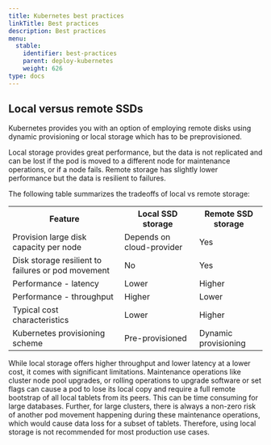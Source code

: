 ```yaml
---
title: Kubernetes best practices
linkTitle: Best practices
description: Best practices
menu:
  stable:
    identifier: best-practices
    parent: deploy-kubernetes
    weight: 626
type: docs
---
```


## Local versus remote SSDs

Kubernetes provides you with an option of employing remote disks using dynamic provisioning or local storage which has to be preprovisioned.

Local storage provides great performance, but the data is not replicated and can be lost if the pod is moved to a different node for maintenance operations, or if a node fails. Remote storage has slightly lower performance but the data is resilient to failures.

The following table summarizes the tradeoffs of local vs remote storage:

<table>
  <tr>
    <th>Feature</th>
    <th>Local SSD storage</th>
    <th>Remote SSD storage</th>
  </tr>
  <tr>
    <td>Provision large disk capacity per node</td>
    <td>Depends on cloud-provider</td>
    <td>Yes</td>
  </tr>
  <tr>
    <td>Disk storage resilient to failures or pod movement</td>
    <td>No</td>
    <td>Yes</td>
  </tr>
  <tr>
    <td>Performance - latency</td>
    <td>Lower</td>
    <td>Higher</td>
  </tr>
  <tr>
    <td>Performance - throughput</td>
    <td>Higher</td>
    <td>Lower</td>
  </tr>
  <tr>
    <td>Typical cost characteristics</td>
    <td>Lower</td>
    <td>Higher</td>
  </tr>
  <tr>
    <td>Kubernetes provisioning scheme</td>
    <td>Pre-provisioned</td>
    <td>Dynamic provisioning</td>
  </tr>
</table>

While local storage offers higher throughput and lower latency at a lower cost, it comes with significant limitations. Maintenance operations like cluster node pool upgrades, or rolling operations to upgrade software or set flags can cause a pod to lose its local copy and require a full remote bootstrap of all local tablets from its peers. This can be time consuming for large databases. Further, for large clusters, there is always a non-zero risk of another pod movement happening during these maintenance operations, which would cause data loss for a subset of tablets. Therefore, using local storage is not recommended for most production use cases.


